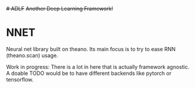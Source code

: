 ~~# ADLF~~
~~Another Deep Learning Framework!~~

# NNET
Neural net library built on theano.
Its main focus is to try to ease RNN (theano.scan) usage.

Work in progress: There is a lot in here that is actually
framework agnostic. A doable TODO would be to have different
backends like pytorch or tensorflow.
